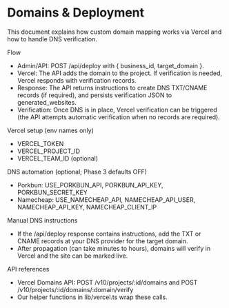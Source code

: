 # Domains & Deployment

This document explains how custom domain mapping works via Vercel and how to handle DNS verification.

Flow
- Admin/API: POST /api/deploy with { business_id, target_domain }.
- Vercel: The API adds the domain to the project. If verification is needed, Vercel responds with verification records.
- Response: The API returns instructions to create DNS TXT/CNAME records (if required), and persists verification JSON to generated_websites.
- Verification: Once DNS is in place, Vercel verification can be triggered (the API attempts automatic verification when no records are required).

Vercel setup (env names only)
- VERCEL_TOKEN
- VERCEL_PROJECT_ID
- VERCEL_TEAM_ID (optional)

DNS automation (optional; Phase 3 defaults OFF)
- Porkbun: USE_PORKBUN_API, PORKBUN_API_KEY, PORKBUN_SECRET_KEY
- Namecheap: USE_NAMECHEAP_API, NAMECHEAP_API_USER, NAMECHEAP_API_KEY, NAMECHEAP_CLIENT_IP

Manual DNS instructions
- If the /api/deploy response contains instructions, add the TXT or CNAME records at your DNS provider for the target domain.
- After propagation (can take minutes to hours), domains will verify in Vercel and the site can be marked live.

API references
- Vercel Domains API: POST /v10/projects/:id/domains and POST /v10/projects/:id/domains/:domain/verify
- Our helper functions in lib/vercel.ts wrap these calls.

